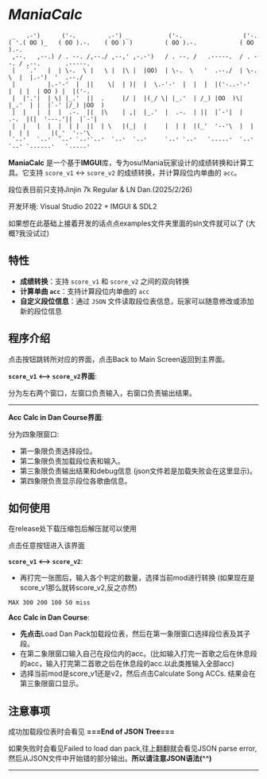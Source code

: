 ﻿# _**ManiaCalc**_
```
 _   .-')      ('-.         .-') _           ('-.                 ('-.                         
( '.( OO )_   ( OO ).-.    ( OO ) )         ( OO ).-.            ( OO ).-.                     
 ,--.   ,--.) / . --. /,--./ ,--,' ,-.-')   / . --. /   .-----.  / . --. / ,--.       .-----.  
 |   `.'   |  | \-.  \ |   \ |  |\ |  |OO)  | \-.  \   '  .--./  | \-.  \  |  |.-')  '  .--./  
 |         |.-'-'  |  ||    \|  | )|  |  \.-'-'  |  |  |  |('-..-'-'  |  | |  | OO ) |  |('-.  
 |  |'.'|  | \| |_.'  ||  .     |/ |  |(_/ \| |_.'  | /_) |OO  )\| |_.'  | |  |`-' |/_) |OO  ) 
 |  |   |  |  |  .-.  ||  |\    | ,|  |_.'  |  .-.  | ||  |`-'|  |  .-.  |(|  '---.'||  |`-'|  
 |  |   |  |  |  | |  ||  | \   |(_|  |     |  | |  |(_'  '--'\  |  | |  | |      |(_'  '--'\  
 `--'   `--'  `--' `--'`--'  `--'  `--'     `--' `--'   `-----'  `--' `--' `------'   `-----'  
```
**ManiaCalc** 是一个基于**IMGUI**库，专为osu!Mania玩家设计的成绩转换和计算工具。它支持 `score_v1` <-> `score_v2` 的成绩转换，并计算段位内单曲的 `acc`。

段位表目前只支持Jinjin 7k Regular & LN Dan.(2025/2/26)

开发环境: Visual Studio 2022 + IMGUI & SDL2

如果想在此基础上接着开发的话点点examples文件夹里面的sln文件就可以了 (大概?我没试过)

## 特性

- **成绩转换**：支持 `score_v1` 和 `score_v2` 之间的双向转换
- **计算单曲 `acc`**：支持计算段位内单曲的 `acc`
- **自定义段位信息**：通过 `JSON` 文件读取段位表信息，玩家可以随意修改或添加新的段位信息
## 程序介绍
点击按钮跳转所对应的界面，点击Back to Main Screen返回到主界面。

**`score_v1` <——> `score_v2`界面**:

分为左右两个窗口，左窗口负责输入，右窗口负责输出结果。
    
-----------------------------------

**Acc Calc in Dan Course界面**:

分为四象限窗口:
- 第一象限负责选择段位。
- 第二象限负责加载段位表和输入。
- 第三象限负责输出结果和debug信息 (json文件若是加载失败会在这里显示)。
- 第四象限负责显示段位各歌曲信息。
## 如何使用

在release处下载压缩包后解压就可以使用

点击任意按钮进入该界面

**`score_v1` <——> `score_v2`**:
   - 再打完一张图后，输入各个判定的数量，选择当前mod进行转换  (如果现在是score_v1那么就转score_v2,反之亦然)
```
MAX 300 200 100 50 miss
```

**Acc Calc in Dan Course**:
   - **先点击**Load Dan Pack加载段位表，然后在第一象限窗口选择段位表及其子段。
   - 在第二象限窗口输入自己在段位内的acc。(比如输入打完一首歌之后在休息段的acc，输入打完第二首歌之后在休息段的acc.以此类推输入全部acc)
   - 选择当前mod是score_v1还是v2，然后点击Calculate Song ACCs. 结果会在第三象限窗口显示。

## 注意事项 

成功加载段位表时会看见 **===End of JSON Tree===**

如果失败时会看见Failed to load dan pack,往上翻翻就会看见JSON parse error,然后从JSON文件中开始错的部分输出。**所以请注意JSON语法(^^)**

-----------------------------------


